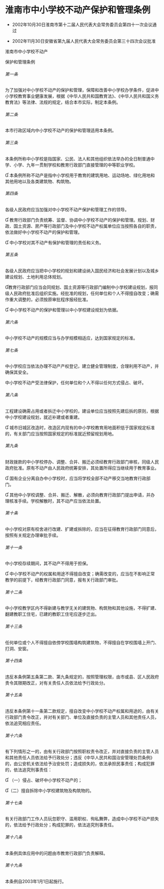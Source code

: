 # 淮南市中小学校不动产保护和管理条例

- 2002年10月30日淮南市第十二届人民代表大会常务委员会第四十一次会议通过

- 2002年11月30日安徽省第九届人民代表大会常务委员会第三十四次会议批准

<!-- INFO END -->

淮南市中小学校不动产

保护和管理条例

###### 第一条

为了加强对中小学校不动产的保护和管理，保障和改善中小学校办学条件，促进中小学校教育事业健康发展，根据《中华人民共和国教育法》、《中华人民共和国义务教育法》等法律、法规的规定，结合本市实际，制定本条例。

###### 第二条

本市行政区域内中小学校不动产的保护和管理适用本条例。

###### 第三条

本条例所称中小学校是指国家、公民、法人和其他组织依法举办的全日制普通中学、小学、九年一贯制学校和教育行政部门直接管理的中等职业学校。

 本条例所称不动产是指中小学校用于教育的建筑用地、运动场地、绿化用地和其他用地以及各类建筑物、构筑物。

###### 第四条

各级人民政府应当加强对中小学校不动产保护和管理工作的领导。

 教育行政部门负责统筹、监督、协调中小学校不动产的保护和管理。规划、财政、国土资源、房产等行政部门及中小学校不动产权属单位应当按照各自的职责，依法做好中小学校不动产的保护和管理。

 中小学校对其不动产有保护和管理的责任和义务。

###### 第五条

各级人民政府应当把中小学校的规划和建设纳入国民经济和社会发展计划以及城乡建设规划、土地利用总体规划。

教育行政部门应当会同规划、国土资源等行政部门编制中小学校建设规划，报同级人民政府批准后组织实施。经批准的规划，任何单位和个人不得擅自改变；确需作重大调整的，必须按原审批程序报经批准。

 中小学校不动产的保护和管理以中小学校建设规划为依据。

###### 第六条

中小学校不动产的规模应当与办学规模相适应，达到国家规定的标准。

###### 第七条

中小学校应当依法办理不动产产权登记，建立健全管理制度，合理利用不动产，并确保其安全。

中小学校不动产受法律保护，任何单位和个人不得以任何方式侵占、破坏。

###### 第八条

工程建设确需占用或者拆迁中小学校的，建设单位应当按照先建后拆的原则，根据中小学校建设规划，就近补建或者重建。

 城市旧城区改造时，改造区内现有的中小学校教育用地面积低于国家规定标准的，有关部门应当按照国家规定的标准就近预留规划用地。

###### 第九条

财政拨款的中小学校停办、调整、合并、搬迁必须经教育行政部门审核，同级人民政府批准。原有不动产由人民政府统筹安排，其处置所得应当继续用于教育事业。

 国有企业分离自办中小学校时，应当将学校全部不动产移交当地教育行政部门。

 其他中小学校调整、合并、搬迁、解散，必须向教育行政部门提出申请，并办理核准手续。学校解散时，其不动产应当依法处置。

###### 第十条

中小学校对原有校舍进行改建、扩建或拆除的，应当在征得教育行政部门同意后，按照有关规定办理审批手续。

###### 第十一条

中小学校存续期间，其不动产不得用于担保。

 中小学校不动产的权属和用途不得擅自改变；确需改变的，应当在不影响正常教学的前提下，经教育行政部门同意，报有关行政部门审批。

###### 第十二条

中小学校教学区内不得新建与教学无关的建筑物、构筑物和其他设施，不得扩建、翻建教职工住宅，已建的教职工住宅应逐步迁出。

###### 第十三条

任何单位或个人不得擅自依傍学校围墙构筑建筑物，不得擅自在学校围墙上开门、打洞、安窗。

###### 第十四条

违反本条例第五条第二款、第九条规定的，按照管理权限，由市或县、区人民政府责令其限期改正，对有关责任人员依法给予行政处分。

###### 第十五条

违反本条例第十一条第二款规定，擅自改变中小学校不动产权属和用途的，由有关行政部门责令改正，并对有关部门、单位及直接负责的主管人员和其他责任人员，依法追究相应责任。

###### 第十六条

有下列情形之一的，由有关行政部门按照职权责令改正，并对直接负责的主管人员和其他责任人员依法给予行政处分；违反《中华人民共和国治安管理处罚条例》的，由公安机关依法给予治安处罚；造成损失的，依法承担民事责任；构成犯罪的，依法追究刑事责任：

 （一）侵占、破坏中小学校不动产的；

（二）擅自拆除中小学校建筑物及构筑物的。

###### 第十七条

有关行政部门工作人员玩忽职守、滥用职权、徇私舞弊，造成中小学校不动产损失的，依法给予行政处分；构成犯罪的，依法追究刑事责任。

###### 第十八条

本条例具体应用中的问题由市教育行政部门负责解释。

###### 第十九条

本条例自2003年1月1日起施行。
